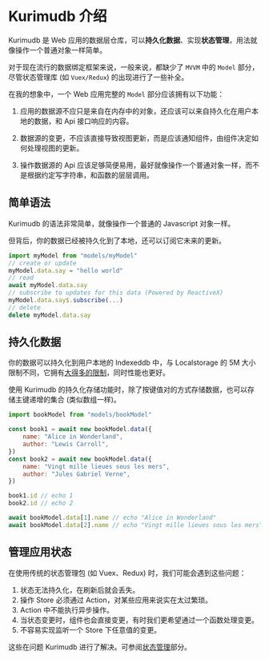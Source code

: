 # Kurimudb 介绍

Kurimudb 是 Web 应用的数据层仓库，可以**持久化数据**、实现**状态管理**，用法就像操作一个普通对象一样简单。

对于现在流行的数据绑定框架来说，一般来说，都缺少了 `MVVM` 中的 `Model` 部分，尽管状态管理库 (如 `Vuex/Redux`) 的出现进行了一些补全。

在我的想象中，一个 Web 应用完整的 `Model` 部分应该拥有以下功能：

1. 应用的数据源不应只是来自在内存中的对象，还应该可以来自持久化在用户本地的数据，和 Api 接口响应的内容。

2. 数据源的变更，不应该直接导致视图更新，而是应该通知组件，由组件决定如何处理视图的更新。

3. 操作数据源的 Api 应该足够简便易用，最好就像操作一个普通对象一样，而不是根据约定写字符串，和函数的层层调用。

## 简单语法

Kurimudb 的语法非常简单，就像操作一个普通的 Javascript 对象一样。

但背后，你的数据已经被持久化到了本地，还可以订阅它未来的更新。

``` js
import myModel from "models/myModel"
// create or update
myModel.data.say = "hello world"
// read
await myModel.data.say
// subscribe to updates for this data (Powered by ReactiveX)
myModel.data.say$.subscribe(...)
// delete
delete myModel.data.say
```

## 持久化数据

你的数据可以持久化到用户本地的 Indexeddb 中，与 Localstorage 的 5M 大小限制不同，它拥有[大得多的限制](https://developer.mozilla.org/en-US/docs/Web/API/IndexedDB_API/Browser_storage_limits_and_eviction_criteria)，同时性能也更好。

使用 Kurimudb 的持久化存储功能时，除了按键值对的方式存储数据，也可以存储主键递增的集合 (类似数组一样)。

```js
import bookModel from "models/bookModel"

const book1 = await new bookModel.data({
    name: "Alice in Wonderland",
    author: "Lewis Carroll",
})
const book2 = await new bookModel.data({
    name: "Vingt mille lieues sous les mers",
    author: "Jules Gabriel Verne",
})

book1.id // echo 1
book2.id // echo 2

await bookModel.data[1].name // echo "Alice in Wonderland"
await bookModel.data[2].name // echo "Vingt mille lieues sous les mers"
```

## 管理应用状态

在使用传统的状态管理包 (如 Vuex、Redux) 时，我们可能会遇到这些问题：

1. 状态无法持久化，在刷新后就会丢失。
2. 操作 Store 必须通过 Action，对某些应用来说实在太过繁琐。
3. Action 中不能执行异步操作。
4. 当状态变更时，组件也会直接变更，有时我们更希望通过一个函数处理变更。
5. 不容易实现监听一个 Store 下任意值的变更。

这些在问题 Kurimudb 进行了解决。可参阅[状态管理](/state/)部分。
